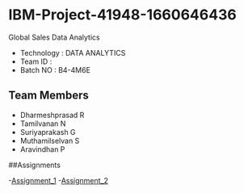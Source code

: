 # IBM-Project-41948-1660646436
Global Sales Data Analytics

- Technology : DATA ANALYTICS
- Team ID    : 
- Batch NO   : B4-4M6E

## Team Members
- Dharmeshprasad R
- Tamilvanan N
- Suriyaprakash G
- Muthamilselvan S
- Aravindhan P

##Assignments

-[Assignment_1](https://github.com/IBM-EPBL/IBM-Project-41948-1660646436/tree/main/Assignments/Assignment_1)
-[Assignment_2](https://github.com/IBM-EPBL/IBM-Project-41948-1660646436/tree/main/Assignments/Assignment_2)
